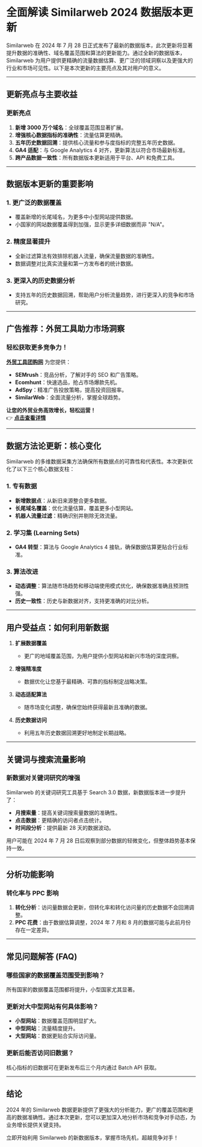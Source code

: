 # 全面解读 Similarweb 2024 数据版本更新

Similarweb 在 2024 年 7 月 28 日正式发布了最新的数据版本，此次更新将显著提升数据的准确性、域名覆盖范围和算法的更新能力。通过全新的数据版本，Similarweb 为用户提供更精确的流量数据估算、更广泛的领域洞察以及更强大的行业和市场可见性。以下是本次更新的主要亮点及其对用户的意义。

---

## 更新亮点与主要收益

### 更新亮点
1. **新增 3000 万个域名**：全球覆盖范围显著扩展。
2. **增强核心数据指标的准确性**：流量估算更精确。
3. **五年历史数据回溯**：提供核心流量和参与度指标的完整五年历史数据。
4. **GA4 适配**：与 Google Analytics 4 对齐，更新算法以符合市场最新标准。
5. **跨产品数据一致性**：所有数据版本更新适用于平台、API 和免费工具。

---

## 数据版本更新的重要影响

### 1. 更广泛的数据覆盖
- 覆盖新增的长尾域名，为更多中小型网站提供数据。
- 小国家的网站数据覆盖得到加强，显示更多详细数据而非 "N/A"。

### 2. 精度显著提升
- 全新过滤算法有效排除机器人流量，确保流量数据的准确性。
- 数据调整对比真实流量和第一方发布者的统计数据。

### 3. 更深入的历史数据分析
- 支持五年的历史数据回溯，帮助用户分析流量趋势，进行更深入的竞争和市场研究。

---

## **广告推荐：外贸工具助力市场洞察**

### **轻松获取更多竞争力！**
**[外贸工具团购网](https://bit.ly/waimao518)** 为您提供：
- **SEMrush**：竞品分析，了解对手的 SEO 和广告策略。
- **Ecomhunt**：快速选品，抢占市场爆款先机。
- **AdSpy**：精准广告投放策略，提高投资回报率。
- **SimilarWeb**：全面流量分析，掌握全球趋势。

**让您的外贸业务高效增长，轻松运营！**  
👉 **[点击查看详情](https://bit.ly/waimao518)**

---

## 数据方法论更新：核心变化

Similarweb 的多维数据采集方法确保所有数据点的可靠性和代表性。本次更新优化了以下三个核心数据支柱：

### **1. 专有数据**
- **新增数据点**：从新旧来源整合更多数据。
- **长尾域名覆盖**：优化流量估算，覆盖更多小型网站。
- **机器人流量过滤**：精确识别并剔除无效流量。

### **2. 学习集 (Learning Sets)**
- **GA4 转型**：算法与 Google Analytics 4 接轨，确保数据估算更贴合行业标准。

### **3. 算法改进**
- **动态调整**：算法随市场趋势和移动端使用模式优化，确保数据准确且预测性强。
- **历史一致性**：历史与新数据对齐，支持更准确的对比分析。

---

## 用户受益点：如何利用新数据

1. **扩展数据覆盖**  
   - 更广的地域覆盖范围，为用户提供小型网站和新兴市场的深度洞察。
   
2. **增强精准度**  
   - 数据优化让您基于最精确、可靠的指标制定战略决策。

3. **动态适配算法**  
   - 随市场变化调整，确保您始终获得最新且准确的数据。

4. **历史数据访问**  
   - 利用五年历史数据回溯更好地制定长期战略。

---

## 关键词与搜索流量影响

### 新数据对关键词研究的增强
Similarweb 的关键词研究工具基于 Search 3.0 数据，新数据版本进一步提升了：
- **月搜索量**：提高关键词搜索量数据的准确性。
- **点击数据**：更精确的访问者点击统计。
- **时间段分析**：提供最新 28 天的数据波动。

用户可能在 2024 年 7 月 28 日后观察到部分数据的轻微变化，但整体趋势基本保持一致。

---

## 分析功能影响

### 转化率与 PPC 影响
1. **转化分析**：访问量数据会更新，但转化率和转化访问量的历史数据不会回溯调整。
2. **PPC 花费**：由于数据估算调整，2024 年 7 月和 8 月的数据可能与此前月份存在一定差异。

---

## 常见问题解答 (FAQ)

### **哪些国家的数据覆盖范围受到影响？**
所有国家的数据覆盖范围都将提升，小型国家尤其显著。

### **更新对大中型网站有何具体影响？**
- **小型网站**：数据覆盖范围明显扩大。
- **中型网站**：流量精度提升。
- **大型网站**：数据更贴合实际访问量。

### **更新后能否访问旧数据？**
核心指标的旧数据可在更新发布后三个月内通过 Batch API 获取。

---

## 结论

2024 年的 Similarweb 数据更新提供了更强大的分析能力，更广的覆盖范围和更高的数据准确性。通过本次更新，您可以更加深入地分析市场和竞争对手动态，为业务增长提供关键支持。

立即开始利用 Similarweb 的新数据版本，掌握市场先机，超越竞争对手！
